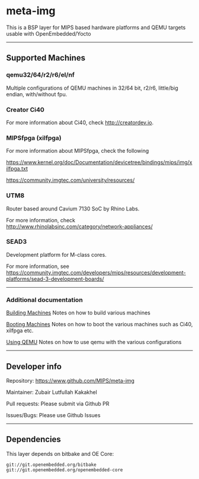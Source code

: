 meta-img
========

This is a BSP layer for MIPS based hardware platforms and QEMU targets usable with OpenEmbedded/Yocto

---

## Supported Machines

### qemu32/64/r2/r6/el/nf

Multiple configurations of QEMU machines in 32/64 bit, r2/r6, little/big endian, with/without fpu.

### Creator Ci40

For more information about Ci40, check http://creatordev.io.

### MIPSfpga (xilfpga)

For more information about MIPSfpga, check the following

https://www.kernel.org/doc/Documentation/devicetree/bindings/mips/img/xilfpga.txt

https://community.imgtec.com/university/resources/

### UTM8

Router based around Cavium 7130 SoC by Rhino Labs.

For more information, check http://www.rhinolabsinc.com/category/network-appliances/

### SEAD3

Development platform for M-class cores.

For more information, see https://community.imgtec.com/developers/mips/resources/development-platforms/sead-3-development-boards/

---

### Additional documentation

[Building Machines](README.building.md)	Notes on how to build various machines

[Booting Machines](README.booting.md)	Notes on how to boot the various machines such as Ci40, xilfpga etc.

[Using QEMU](README.qemu.md)		Notes on how to use qemu with the various configurations

---

## Developer info

Repository: https://www.github.com/MIPS/meta-img

Maintainer: Zubair Lutfullah Kakakhel

Pull requests: Please submit via Github PR

Issues/Bugs: Please use Github Issues

---

## Dependencies

This layer depends on bitbake and OE Core:

	git://git.openembedded.org/bitbake
	git://git.openembedded.org/openembedded-core
